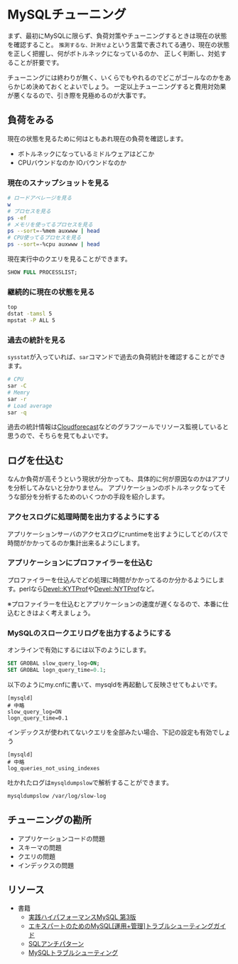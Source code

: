 # MySQLチューニング

まず、最初にMySQLに限らず、負荷対策やチューニングするときは現在の状態を確認すること。
`推測するな、計測せよ`という言葉で表されてる通り、現在の状態を正しく把握し、何がボトルネックになっているのか、
正しく判断し、対処することが肝要です。

チューニングには終わりが無く、いくらでもやれるのでどこがゴールなのかをあらかじめ決めておくとよいでしょう。
一定以上チューニングすると費用対効果が悪くなるので、引き際を見極めるのが大事です。

## 負荷をみる

現在の状態を見るために何はともあれ現在の負荷を確認します。

- ボトルネックになっているミドルウェアはどこか
- CPUバウンドなのか IOバウンドなのか

### 現在のスナップショットを見る

```sh
# ロードアベレージを見る
w
# プロセスを見る
ps -ef
# メモリを使ってるプロセスを見る
ps --sort=-%mem auxwww | head
# CPU使ってるプロセスを見る
ps --sort=-%cpu auxwww | head
```

現在実行中のクエリを見ることができます。

```sql
SHOW FULL PROCESSLIST;
```

### 継続的に現在の状態を見る

```sh
top
dstat -tamsl 5
mpstat -P ALL 5
```

### 過去の統計を見る

`sysstat`が入っていれば、`sar`コマンドで過去の負荷統計を確認することができます。

```sh
# CPU
sar -C
# Memry
sar -r
# Load average
sar -q
```

過去の統計情報は[Cloudforecast](https://github.com/kazeburo/cloudforecast)などのグラフツールでリソース監視していると思うので、そちらを見てもよいです。

## ログを仕込む

なんか負荷が高そうという現状が分かっても、具体的に何が原因なのかはアプリを分析してみないと分かりません。
アプリケーションのボトルネックなってそうな部分を分析するためのいくつかの手段を紹介します。

### アクセスログに処理時間を出力するようにする

アプリケーションサーバのアクセスログにruntimeを出すようにしてどのパスで時間がかかってるのか集計出来るようにします。

### アプリケーションにプロファイラーを仕込む

プロファイラーを仕込んでどの処理に時間がかかってるのか分かるようにします。perlなら[Devel::KYTProf](https://metacpan.org/pod/Devel::KYTProf)や[Devel::NYTProf](https://metacpan.org/pod/Devel::NYTProf)など。

※プロファイラーを仕込むとアプリケーションの速度が遅くなるので、本番に仕込むときはよく考えましょう。

### MySQLのスロークエリログを出力するようにする

オンラインで有効にするには以下のようにします。

```sql
SET GROBAL slow_query_log=ON;
SET GROBAL logn_query_time=0.1;
```

以下のようにmy.cnfに書いて、mysqldを再起動して反映させてもよいです。

```
[mysqld]
# 中略
slow_query_log=ON
logn_query_time=0.1

```

インデックスが使われてないクエリを全部みたい場合、下記の設定も有効でしょう

```
[mysqld]
# 中略
log_queries_not_using_indexes
```

吐かれたログは`mysqldumpslow`で解析することができます。

```sh
mysqldumpslow /var/log/slow-log
```

## チューニングの勘所

- アプリケーションコードの問題
- スキーマの問題
- クエリの問題
- インデックスの問題

## リソース

- 書籍
    - [実践ハイパフォーマンスMySQL 第3版](http://www.amazon.co.jp/dp/4873116384)
    - [エキスパートのためのMySQL[運用+管理]トラブルシューティングガイド](http://www.amazon.co.jp/dp/4774142948)
    - [SQLアンチパターン ](http://www.amazon.co.jp/dp/4873115892/)
    - [MySQLトラブルシューティング](http://www.amazon.co.jp/dp/4873115868/)
